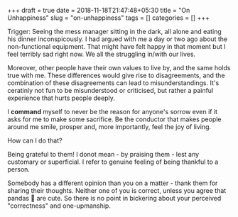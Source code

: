 +++ 
draft = true
date = 2018-11-18T21:47:48+05:30
title = "On Unhappiness"
slug = "on-unhappiness" 
tags = []
categories = []
+++

Trigger: Seeing the mess manager sitting in the dark, all alone and eating his dinner inconspicously.
I had argued with me a day or two ago about the non-functional equipment.
That might have felt happy in that moment but I feel terribly sad right now.
We all the struggling in/with our lives. 

Moreover, other people have their own values to live by, and the same holds true with me. These differences would give rise to disagreements, and the combination 
of these disagreements can lead to misunderstandings. It's ceratinly not fun to be 
misunderstood or criticised, but rather a painful experience that hurts people 
deeply.

I **command** myself to never be the reason for anyone's sorrow even if it asks for me to make some sacrifice.
Be the conductor that makes people around me smile, prosper and, more importantly, feel the joy of living.

How can I do that?

Being grateful to them!
I donot mean - by praising them - lest any customary or superficial. 
I refer to genuine feeling of being thankful to a person.

Somebody has a different opinion than you on a matter - thank them for sharing their thoughts.
Neither one of you is correct, unless you agree that pandas 🐼 are cute.
So there is no point in bickering about your perceived "correctness" and one-upmanship.
